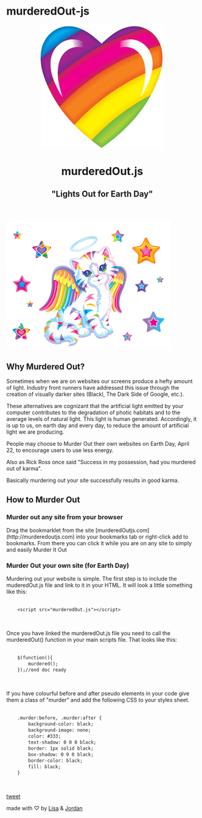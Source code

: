 # murderedOut-js

<header>
			<img src="assets/imgs/heart.png" class="heart" alt="A beautiful rainbow heart">
			<h1>murderedOut.js</h1>
			<h2>"Lights Out for Earth Day"</h2>
		</header>
		<section class="docs">
			<img class="kat" src="assets/imgs/smileKat.gif" alt="">
			<h2>Why Murdered Out?</h2>
			<p>Sometimes when we are on websites our screens produce a hefty amount of light. Industry front runners have addressed this issue through the creation of visually darker sites (Blackl, The Dark Side of Google, etc.).
			<p>These alternatives are cognizant that the artificial light emitted by your computer contributes to the degradation of photic habitats and to the average levels of natural light. This light is human generated. Accordingly, it is up to us, on earth day and every day, to reduce the amount of artificial light we are producing. </p>
			<p>People may choose to Murder Out their own websites on Earth Day, April 22, to encourage users to use less energy.</p>
			<p>Also as Rick Ross once said "Success in my possession, had you murdered out of karma".</p>
			<p> Basically murdering out your site successfully results in good karma.</p>
		</section>
		<section>	
			<h2>How to Murder Out</h2>
			<h3>Murder out any site from your browser</h3>
			<p>Drag the bookmarklet from the site [murderedOutjs.com](http://murderedoutjs.com) into your bookmarks tab or right-click add to bookmarks. From there you can click it while you are on any site to simply and easily Murder It Out</p>
		</section>
		<section>	
			<h3>Murder Out your own site (for Earth Day)</h3>
			<p>Murdering out your website is simple. The first step is to include the muderedOut.js file and link to it in your HTML. It will look a little something like this:</p>
			<pre>
<code class="code">
	&lt;script src="murderedOut.js"&gt;&lt;/script&gt;
</code>
			</pre>
			<p>Once you have linked the murderedOut.js file you need to call the murderedOut() function in your main scripts file. That looks like this:</p>
			<pre>
<code class="code">
	$(function(){
		murdered();	
	});//end doc ready
</code>
			</pre>
		<p>If you have colourful before and after pseudo elements in your code give them a class of "murder" and add the following CSS to your styles sheet.</p>
		<pre>
<code class="code">
	.murder:before, .murder:after {
		background-color: black;
		background-image: none;
		color: #333;
		text-shadow: 0 0 0 black;
		border: 1px solid black;
		box-shadow: 0 0 0 black;
		border-color: black;
		fill: black;
	}
</code>		
		</pre>	
		<footer>
		<div class="tweet">
				<a href="https://twitter.com/intent/tweet?text=I%20murdered%20out%20my%20site%20for%20earth%20day%20with%20&url=http%3A%2F%2Fmurderedoutjs.com" target="_">
					<i class="fa fa-twitter" class= "twitterLogo"></i>
					<p>tweet</p>
				</a>
			</div>	
					<p class="credits">made with &#9825; by <a href="http://lisafolkerson.com/" target="_">Lisa</a>  &#38; <a href="http://jordandeutsch.com/" target="_">Jordan</a></p>